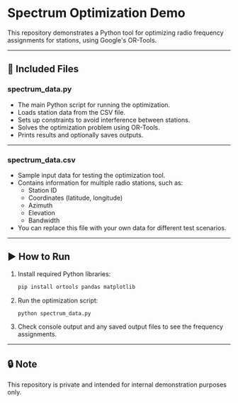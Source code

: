 # Spectrum Optimization Demo

This repository demonstrates a Python tool for optimizing radio frequency assignments for stations, using Google's OR-Tools.

---

## 📂 Included Files

### spectrum_data.py

- The main Python script for running the optimization.
- Loads station data from the CSV file.
- Sets up constraints to avoid interference between stations.
- Solves the optimization problem using OR-Tools.
- Prints results and optionally saves outputs.

---

### spectrum_data.csv

- Sample input data for testing the optimization tool.
- Contains information for multiple radio stations, such as:
  - Station ID
  - Coordinates (latitude, longitude)
  - Azimuth
  - Elevation
  - Bandwidth
- You can replace this file with your own data for different test scenarios.

---

## ▶️ How to Run

1. Install required Python libraries:

    ```bash
    pip install ortools pandas matplotlib
    ```

2. Run the optimization script:

    ```bash
    python spectrum_data.py
    ```

3. Check console output and any saved output files to see the frequency assignments.

---

## 🔒 Note

This repository is private and intended for internal demonstration purposes only.
